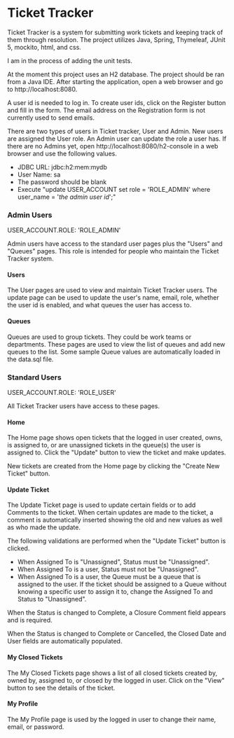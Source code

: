 # Ticket Tracker
Ticket Tracker is a system for submitting work tickets and keeping track of them through resolution.
The project utilizes Java, Spring, Thymeleaf, JUnit 5, mockito, html, and css.

I am in the process of adding the unit tests.

At the moment this project uses an H2 database.
The project should be ran from a Java IDE.
After starting the application, open a web browser and go to http://localhost:8080.

A user id is needed to log in.  To create user ids, click on the Register button and fill in the form.
The email address on the Registration form is not currently used to send emails.

There are two types of users in Ticket tracker, User and Admin.
New users are assigned the User role.
An Admin user can update the role a user has.
If there are no Admins yet, open http://localhost:8080/h2-console in a web browser and use the following values.
- JDBC URL: jdbc:h2:mem:mydb
- User Name: sa
- The password should be blank
- Execute "update USER_ACCOUNT set role = 'ROLE_ADMIN' where user_name = '*the admin user id*';"

### Admin Users
USER_ACCOUNT.ROLE: 'ROLE_ADMIN'

Admin users have access to the standard user pages plus the "Users" and "Queues" pages.  This role is intended for people who maintain the Ticket Tracker system.
#### Users
The User pages are used to view and maintain Ticket Tracker users.
The update page can be used to update the user's name, email, role, whether the user id is enabled, and what queues the user has access to.
#### Queues
Queues are used to group tickets.
They could be work teams or departments.
These pages are used to view the list of queues and add new queues to the list.
Some sample Queue values are automatically loaded in the data.sql file.

### Standard Users
USER_ACCOUNT.ROLE: 'ROLE_USER'

All Ticket Tracker users have access to these pages.

#### Home
The Home page shows open tickets that the logged in user created, owns, is assigned to, or are unassigned tickets in the queue(s) the user is assigned to.
Click the "Update" button to view the ticket and make updates.

New tickets are created from the Home page by clicking the "Create New Ticket" button.

#### Update Ticket
The Update Ticket page is used to update certain fields or to add Comments to the ticket.
When certain updates are made to the ticket, a comment is automatically inserted showing the old and new values as well as who made the update.

The following validations are performed when the "Update Ticket" button is clicked.
- When Assigned To is "Unassigned", Status must be "Unassigned".
- When Assigned To is a user, Status must not be "Unassigned".
- When Assigned To is a user, the Queue must be a queue that is assigned to the user.
If the ticket should be assigned to a Queue without knowing a specific user to assign it to, 
change the Assigned To and Status to "Unassigned".

When the Status is changed to Complete, a Closure Comment field appears and is required.

When the Status is changed to Complete or Cancelled, the Closed Date and User fields are automatically populated.

#### My Closed Tickets
The My Closed Tickets page shows a list of all closed tickets created by, owned by, assigned to, or closed by the logged in user.
Click on the "View" button to see the details of the ticket.

#### My Profile
The My Profile page is used by the logged in user to change their name, email, or password.